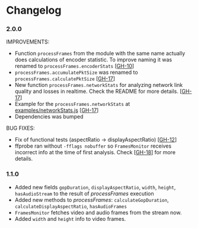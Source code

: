 # Changelog

### 2.0.0

IMPROVEMENTS:

- Function `processFrames` from the module with the same name actually does calculations of encoder statistic. To
improve naming it was renamed to `processFrames.encoderStats`
[[GH-10](https://github.com/LCMApps/video-quality-tools/issues/10)]
- `processFrames.accumulatePktSize` was renamed to `processFrames.calculatePktSize`
[[GH-17](https://github.com/LCMApps/video-quality-tools/issues/17)]
- New function `processFrames.networkStats` for analyzing network link quality and losses in realtime. Check the
README for more details.
[[GH-17](https://github.com/LCMApps/video-quality-tools/issues/17)]
- Example for the `processFrames.networkStats` at [examples/networkStats.js](examples/networkStats.js)
[[GH-17](https://github.com/LCMApps/video-quality-tools/issues/17)]
- Dependencies was bumped

BUG FIXES:

- Fix of functional tests (aspectRatio -> displayAspectRatio)
[[GH-12](https://github.com/LCMApps/video-quality-tools/pull/12)]
- ffprobe ran without `-fflags nobuffer` so `FramesMonitor` receives incorrect info at the time of first analysis.
Check [[GH-18](https://github.com/LCMApps/video-quality-tools/pull/18)] for more details.

### 1.1.0

- Added new fields `gopDuration`, `displayAspectRatio`, `width`, `height`, `hasAudioStream` to the result of
_processFrames_ execution
- Added new methods to _processFrames_: `calculateGopDuration`, `calculateDisplayAspectRatio`, `hasAudioFrames`
- `FramesMonitor` fetches video and audio frames from the stream now.
- Added `width` and `height` info to video frames.
